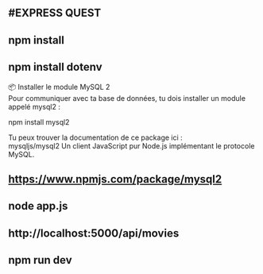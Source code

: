 #EXPRESS QUEST
-------------------------------------------------------------------
npm install  
-------------------------------------------------------------------
npm install dotenv  
-------------------------------------------------------------------
📦 Installer le module MySQL 2  
Pour communiquer avec ta base de données, tu dois installer un module appelé mysql2 :  

npm install mysql2  

Tu peux trouver la documentation de ce package ici :   
mysqljs/mysql2
Un client JavaScript pur Node.js implémentant le protocole MySQL.  

https://www.npmjs.com/package/mysql2  
-------------------------------------------------------------------
node app.js  
-------------------------------------------------------------------
http://localhost:5000/api/movies
-------------------------------------------------------------------
npm run dev
-------------------------------------------------------------------